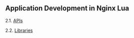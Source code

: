 ## Application Development in Nginx Lua

2.1. [APIs](slides/02.1.md)

2.2. [Libraries](slides/02.2.md)
